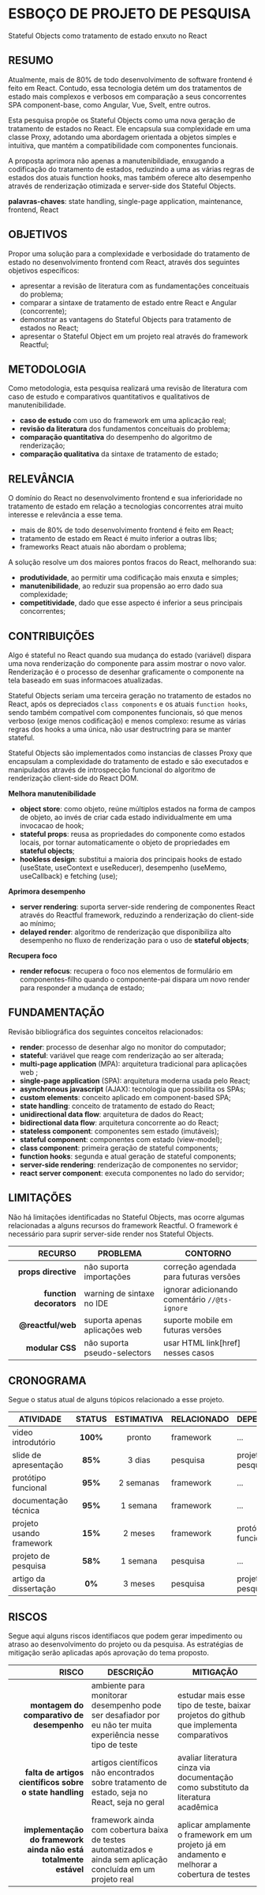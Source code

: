<style>
@import url(./index.css);
@import url(../overview.css);
@import url(../readme/overview.css);
</style>

# ESBOÇO DE PROJETO DE PESQUISA

<p subtitle>Stateful Objects como tratamento de estado enxuto no React</p>

## RESUMO

Atualmente, mais de 80% de todo desenvolvimento de software frontend é feito em React. Contudo, essa tecnologia detém um dos tratamentos de estado mais complexos e verbosos em comparação a seus concorrentes SPA component-base, como Angular, Vue, Svelt, entre outros.

Esta pesquisa propõe os Stateful Objects como uma nova geração de tratamento de estados no React. Ele encapsula sua complexidade em uma classe Proxy, adotando uma abordagem orientada a objetos simples e intuitiva, que mantém a compatibilidade com componentes funcionais.

A proposta aprimora não apenas a manutenibildiade, enxugando a codificação do tratamento de estados, reduzindo a uma as várias regras de estados dos atuais function hooks, mas também oferece alto desempenho através de renderização otimizada e server-side dos Stateful Objects.

**palavras-chaves**: state handling, single-page application, maintenance, frontend, React

## OBJETIVOS

Propor uma solução para a complexidade e verbosidade do tratamento de estado no desenvolvimento frontend com React, através dos seguintes objetivos específicos:

- apresentar a revisão de literatura com as fundamentações conceituais do problema;
- comparar a sintaxe de tratamento de estado entre React e Angular (concorrente);
- demonstrar as vantagens do Stateful Objects para tratamento de estados no React;
- apresentar o Stateful Object em um projeto real através do framework Reactful;

## METODOLOGIA

Como metodologia, esta pesquisa realizará uma revisão de literatura com caso de estudo e comparativos quantitativos e qualitativos de manutenibilidade.

- **caso de estudo** com uso do framework em uma aplicação real;
- **revisão da literatura** dos fundamentos conceituais do problema;
- **comparação quantitativa** do desempenho do algoritmo de renderização;
- **comparação qualitativa** da sintaxe de tratamento de estado;

## RELEVÂNCIA

O domínio do React no desenvolvimento frontend e sua inferioridade no tratamento de estado em relação a tecnologias concorrentes atrai muito interesse e relevância a esse tema.

- mais de 80% de todo desenvolvimento frontend é feito em React;
- tratamento de estado em React é muito inferior a outras libs;
- frameworks React atuais não abordam o problema;

A solução resolve um dos maiores pontos fracos do React, melhorando sua: 

* **produtividade**, ao permitir uma codificação mais enxuta e simples; 
* **manutenibilidade**, ao reduzir sua propensão ao erro dado sua complexidade; 
* **competitividade**, dado que esse aspecto é inferior a seus principais concorrentes;

## CONTRIBUIÇÕES

Algo é stateful no React quando sua mudança do estado (variável) dispara uma nova renderização do componente para assim mostrar o novo valor. Renderização é o processo de desenhar graficamente o componente na tela baseado em suas informacoes atualizadas. 

Stateful Objects seriam uma terceira geração no tratamento de estados no React, após os depreciados `class components` e os atuais `function hooks`, sendo também compatível com componentes funcionais, só que menos verboso (exige menos codificação) e menos complexo: resume as várias regras dos hooks a uma única, não usar destructring para se manter stateful.

Stateful Objects são implementados como instancias de classes Proxy que encapsulam a complexidade do tratamento de estado e são executados e manipulados através de introspecção funcional do algoritmo de renderização client-side do React DOM.

**Melhora manutenibilidade**

* **object store**: como objeto, reúne múltiplos estados na forma de campos de objeto, ao invés de criar cada estado individualmente em uma invocacao de hook;
* **stateful props**: reusa as propriedades do componente como estados locais, por tornar automaticamente o objeto de propriedades em **stateful objects**;
* **hookless design**: substitui a maioria dos principais hooks de estado (useState, useContext e useReducer), desempenho (useMemo, useCallback) e fetching (use);

**Aprimora desempenho**

* **server rendering**: suporta server-side rendering de componentes React através do Reactful framework, reduzindo a renderização do client-side ao mínimo;
* **delayed render**: algoritmo de renderização que disponibiliza alto desempenho no fluxo de renderização para o uso de  **stateful objects**;

**Recupera foco**

* **render refocus**: recupera o foco nos elementos de formulário em componentes-filho quando o componente-pai dispara um novo render para responder a mudança de estado;

## FUNDAMENTAÇÃO

Revisão bibliográfica dos seguintes conceitos relacionados:

* **render**: processo de desenhar algo no monitor do computador;
* **stateful**: variável que reage com renderização ao ser alterada;
* **multi-page application** (MPA): arquitetura tradicional para aplicações web ;
* **single-page application** (SPA): arquitetura moderna usada pelo React;
* **asynchronous javascript** (AJAX): tecnologia que possibilita os SPAs;
* **custom elements**: conceito aplicado em component-based SPA;
* **state handling**: conceito de tratamento de estado do React;
* **unidirectional data flow**: arquitetura de dados do React;
* **bidirectional data flow**: arquitetura concorrente ao do React;
* **stateless component**: componentes sem estado (imutáveis);
* **stateful component**: componentes com estado (view-model);
* **class component**: primeira geração de stateful components;
* **function hooks**: segunda e atual geração de stateful components;
* **server-side rendering**: renderização de componentes no servidor;
* **react server component**: executa componentes no lado do servidor;

## LIMITAÇÕES

Não há limitações identificadas no Stateful Objects, mas ocorre algumas relacionadas a alguns recursos do framework Reactful. O framework é necessário para suprir server-side render nos Stateful Objects. 

| RECURSO | PROBLEMA | CONTORNO |
|-:|-|-|
| **props directive** | não suporta importações | correção agendada para futuras versões |
| **function decorators** | warning de sintaxe no IDE | ignorar adicionando comentário `//@ts-ignore` |
| **@reactful/web** | suporta apenas aplicações web | suporte mobile em futuras versões |
| **modular CSS** | não suporta pseudo-selectors | usar HTML link[href] nesses casos |


## CRONOGRAMA 

Segue o status atual de alguns tópicos relacionado a esse projeto.

| ATIVIDADE                |  STATUS  | ESTIMATIVA | RELACIONADO | DEPENDÊNCIA         |
| ------------------------ | :------: | :--------: | ----------- | ------------------- |
| video introdutório       | **100%** |   pronto   | framework   | ...                 |
| slide de apresentação    | **85%**  |   3 dias   | pesquisa    | projeto de pesquisa |
| protótipo funcional      | **95%**  | 2 semanas  | framework   | ...                 |
| documentação técnica     | **95%**  |  1 semana  | framework   | ...                 |
| projeto usando framework | **15%**  |  2 meses   | framework   | protótipo funcional |
| projeto de pesquisa      | **58%**  |  1 semana  | pesquisa    | ...                 |
| artigo da dissertação    |  **0%**  |  3 meses   | pesquisa    | projeto de pesquisa |

## RISCOS

Segue aqui alguns riscos identifiacos que podem gerar impedimento ou atraso ao desenvolvimento do projeto ou da pesquisa. As estratégias de mitigação serão aplicadas após aprovação do tema proposto.

| RISCO | DESCRIÇÃO | MITIGAÇÃO |
|-:|-|-|
| **montagem do comparativo de desempenho** | ambiente para monitorar desempenho pode ser desafiador por eu não ter muita experiência nesse tipo de teste | estudar mais esse tipo de teste, baixar projetos do github que implementa comparativos |
| **falta de artigos científicos sobre o state handling** | artigos científicos não encontrados sobre tratamento de estado, seja no React, seja no geral | avaliar literatura cinza via documentação como substituto da literatura acadêmica |
| **implementação do framework ainda não está totalmente estável** | framework ainda com cobertura baixa de testes automatizados e ainda sem aplicação concluída em um projeto real | aplicar amplamente o framework em um projeto já em andamento e melhorar a cobertura de testes |

<br><br>
